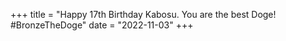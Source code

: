 +++
title = "Happy 17th Birthday Kabosu. You are the best Doge! #BronzeTheDoge"
date = "2022-11-03"
+++